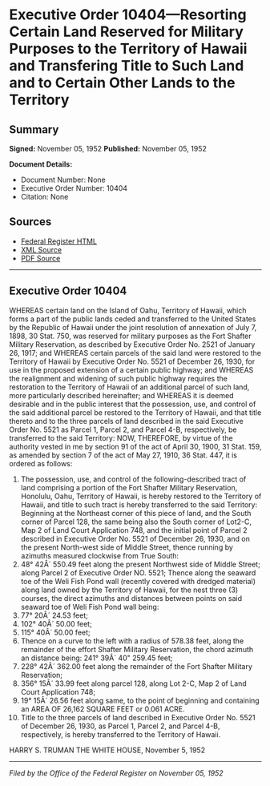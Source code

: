 # Executive Order 10404—Resorting Certain Land Reserved for Military Purposes to the Territory of Hawaii and Transfering Title to Such Land and to Certain Other Lands to the Territory

## Summary

**Signed:** November 05, 1952
**Published:** November 05, 1952

**Document Details:**
- Document Number: None
- Executive Order Number: 10404
- Citation: None

## Sources
- [Federal Register HTML](https://www.presidency.ucsb.edu/documents/executive-order-10404-resorting-certain-land-reserved-for-military-purposes-the-territory)
- [XML Source](None)
- [PDF Source](None)

---

## Executive Order 10404

WHEREAS certain land on the Island of Oahu, Territory of Hawaii, which forms a part of the public lands ceded and transferred to the United States by the Republic of Hawaii under the joint resolution of annexation of July 7, 1898, 30 Stat. 750, was reserved for military purposes as the Fort Shafter Military Reservation, as described by Executive Order No. 2521 of January 26, 1917; and
WHEREAS certain parcels of the said land were restored to the Territory of Hawaii by Executive Order No. 5521 of December 26, 1930, for use in the proposed extension of a certain public highway; and
WHEREAS the realignment and widening of such public highway requires the restoration to the Territory of Hawaii of an additional parcel of such land, more particularly described hereinafter; and
WHEREAS it is deemed desirable and in the public interest that the possession, use, and control of the said additional parcel be restored to the Territory of Hawaii, and that title thereto and to the three parcels of land described in the said Executive Order No. 5521 as Parcel 1, Parcel 2, and Parcel 4-B, respectively, be transferred to the said Territory:
NOW, THEREFORE, by virtue of the authority vested in me by section 91 of the act of April 30, 1900, 31 Stat. 159, as amended by section 7 of the act of May 27, 1910, 36 Stat. 447, it is ordered as follows:
1. The possession, use, and control of the following-described tract of land comprising a portion of the Fort Shafter Military Reservation, Honolulu, Oahu, Territory of Hawaii, is hereby restored to the Territory of Hawaii, and title to such tract is hereby transferred to the said Territory:
Beginning at the Northeast corner of this piece of land, and the South corner of Parcel 128, the same being also the South corner of Lot2-C, Map 2 of Land Court Application 748, and the initial point of Parcel 2 described in Executive Order No. 5521 of December 26, 1930, and on the present North-west side of Middle Street, thence running by azimuths measured clockwise from True South:
1. 48° 42Â´ 550.49 feet along the present Northwest side of Middle Street; along Parcel 2 of Executive Order NO. 5521; Thence along the seaward toe of the Weli Fish Pond wall (recently covered with dredged material) along land owned by the Territory of Hawaii, for the nest three (3) courses, the direct azimuths and distances between points on said seaward toe of Weli Fish Pond wall being:
2. 77° 20Â´ 24.53 feet;
3. 102° 40Â´ 50.00 feet;
4. 115° 40Â´ 50.00 feet;
5. Thence on a curve to the left with a radius of 578.38 feet, along the remainder of the effort Shafter Military Reservation, the chord azimuth an distance being: 241° 39Â´ 40" 259.45 feet;
6. 228° 42Â´ 362.00 feet along the remainder of the Fort Shafter Military Reservation;
7. 356° 15Â´ 33.99 feet along parcel 128, along Lot 2-C, Map 2 of Land Court Application 748;
8. 19° 15Â´ 26.56 feet along same, to the point of beginning and containing an AREA OF 26,162 SQUARE FEET or 0.061 ACRE.
2. Title to the three parcels of land described in Executive Order No. 5521 of December 26, 1930, as Parcel 1, Parcel 2, and Parcel 4-B, respectively, is hereby transferred to the Territory of Hawaii.

HARRY S. TRUMAN
THE WHITE HOUSE,
November 5, 1952

---

*Filed by the Office of the Federal Register on November 05, 1952*
